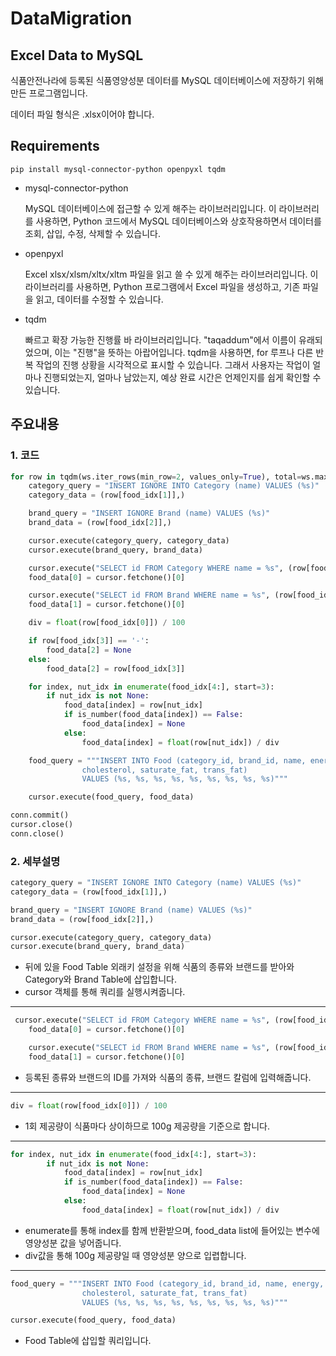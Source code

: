 # DataMigration

## Excel Data to MySQL
식품안전나라에 등록된 식품영양성분 데이터를 MySQL 데이터베이스에 저장하기 위해 만든 프로그램입니다.

데이터 파일 형식은 .xlsx이어야 합니다.

## Requirements
```
pip install mysql-connector-python openpyxl tqdm
```
* mysql-connector-python

    MySQL 데이터베이스에 접근할 수 있게 해주는 라이브러리입니다. 이 라이브러리를 사용하면, Python 코드에서 MySQL 데이터베이스와 상호작용하면서 데이터를 조회, 삽입, 수정, 삭제할 수 있습니다.

* openpyxl

    Excel xlsx/xlsm/xltx/xltm 파일을 읽고 쓸 수 있게 해주는 라이브러리입니다. 이 라이브러리를 사용하면, Python 프로그램에서 Excel 파일을 생성하고, 기존 파일을 읽고, 데이터를 수정할 수 있습니다.

* tqdm

    빠르고 확장 가능한 진행률 바 라이브러리입니다. "taqaddum"에서 이름이 유래되었으며, 이는 "진행"을 뜻하는 아랍어입니다. tqdm을 사용하면, for 루프나 다른 반복 작업의 진행 상황을 시각적으로 표시할 수 있습니다. 그래서 사용자는 작업이 얼마나 진행되었는지, 얼마나 남았는지, 예상 완료 시간은 언제인지를 쉽게 확인할 수 있습니다.

## 주요내용
### 1. 코드
```python
for row in tqdm(ws.iter_rows(min_row=2, values_only=True), total=ws.max_row - 1):
    category_query = "INSERT IGNORE INTO Category (name) VALUES (%s)"
    category_data = (row[food_idx[1]],)

    brand_query = "INSERT IGNORE Brand (name) VALUES (%s)"
    brand_data = (row[food_idx[2]],)

    cursor.execute(category_query, category_data)
    cursor.execute(brand_query, brand_data)

    cursor.execute("SELECT id FROM Category WHERE name = %s", (row[food_idx[1]],))
    food_data[0] = cursor.fetchone()[0]

    cursor.execute("SELECT id FROM Brand WHERE name = %s", (row[food_idx[2]],))
    food_data[1] = cursor.fetchone()[0]

    div = float(row[food_idx[0]]) / 100

    if row[food_idx[3]] == '-':
        food_data[2] = None
    else: 
        food_data[2] = row[food_idx[3]]

    for index, nut_idx in enumerate(food_idx[4:], start=3):
        if nut_idx is not None:
            food_data[index] = row[nut_idx]
            if is_number(food_data[index]) == False:
                food_data[index] = None
            else:
                food_data[index] = float(row[nut_idx]) / div

    food_query = """INSERT INTO Food (category_id, brand_id, name, energy, protein, fat, carbohydrate, sugar, sodium, 
                cholesterol, saturate_fat, trans_fat)
                VALUES (%s, %s, %s, %s, %s, %s, %s, %s, %s)"""

    cursor.execute(food_query, food_data)

conn.commit()
cursor.close()
conn.close()
```
### 2. 세부설명
```python
category_query = "INSERT IGNORE INTO Category (name) VALUES (%s)"
category_data = (row[food_idx[1]],)

brand_query = "INSERT IGNORE Brand (name) VALUES (%s)"
brand_data = (row[food_idx[2]],)

cursor.execute(category_query, category_data)
cursor.execute(brand_query, brand_data)
```
* 뒤에 있을 Food Table 외래키 설정을 위해 식품의 종류와 브랜드를 받아와 Category와 Brand Table에 삽입합니다.
* cursor 객체를 통해 쿼리를 실행시켜줍니다.

***

```python
 cursor.execute("SELECT id FROM Category WHERE name = %s", (row[food_idx[1]],))
    food_data[0] = cursor.fetchone()[0]

    cursor.execute("SELECT id FROM Brand WHERE name = %s", (row[food_idx[2]],))
    food_data[1] = cursor.fetchone()[0]
```
* 등록된 종류와 브랜드의 ID를 가져와 식품의 종류, 브랜드 칼럼에 입력해줍니다.

***

```python
div = float(row[food_idx[0]]) / 100
```
* 1회 제공량이 식품마다 상이하므로 100g 제공량을 기준으로 합니다.

***

```python
for index, nut_idx in enumerate(food_idx[4:], start=3):
        if nut_idx is not None:
            food_data[index] = row[nut_idx]
            if is_number(food_data[index]) == False:
                food_data[index] = None
            else:
                food_data[index] = float(row[nut_idx]) / div
```
* enumerate를 통해 index를 함께 반환받으며, food_data list에 들어있는 변수에 영양성분 값을 넣어줍니다.
* div값을 통해 100g 제공량일 때 영양성분 양으로 입렵합니다.

***

```python
food_query = """INSERT INTO Food (category_id, brand_id, name, energy, protein, fat, carbohydrate, sugar, sodium, 
                cholesterol, saturate_fat, trans_fat)
                VALUES (%s, %s, %s, %s, %s, %s, %s, %s, %s)"""

cursor.execute(food_query, food_data)
```
* Food Table에 삽입할 쿼리입니다.
